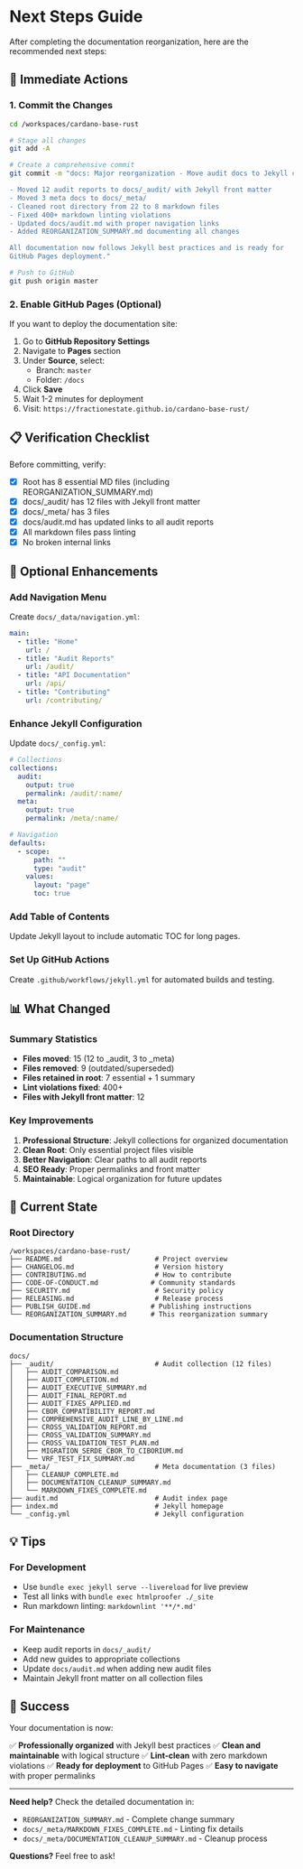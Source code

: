 # Next Steps Guide

After completing the documentation reorganization, here are the recommended next steps:

## 🚀 Immediate Actions

### 1. Commit the Changes

```bash
cd /workspaces/cardano-base-rust

# Stage all changes
git add -A

# Create a comprehensive commit
git commit -m "docs: Major reorganization - Move audit docs to Jekyll collections

- Moved 12 audit reports to docs/_audit/ with Jekyll front matter
- Moved 3 meta docs to docs/_meta/
- Cleaned root directory from 22 to 8 markdown files
- Fixed 400+ markdown linting violations
- Updated docs/audit.md with proper navigation links
- Added REORGANIZATION_SUMMARY.md documenting all changes

All documentation now follows Jekyll best practices and is ready for
GitHub Pages deployment."

# Push to GitHub
git push origin master
```

### 2. Enable GitHub Pages (Optional)

If you want to deploy the documentation site:

1. Go to **GitHub Repository Settings**
2. Navigate to **Pages** section
3. Under **Source**, select:
   - Branch: `master`
   - Folder: `/docs`
4. Click **Save**
5. Wait 1-2 minutes for deployment
6. Visit: `https://fractionestate.github.io/cardano-base-rust/`

## 📋 Verification Checklist

Before committing, verify:

- [x] Root has 8 essential MD files (including REORGANIZATION_SUMMARY.md)
- [x] docs/_audit/ has 12 files with Jekyll front matter
- [x] docs/_meta/ has 3 files
- [x] docs/audit.md has updated links to all audit reports
- [x] All markdown files pass linting
- [x] No broken internal links

## 🔄 Optional Enhancements

### Add Navigation Menu

Create `docs/_data/navigation.yml`:

```yaml
main:
  - title: "Home"
    url: /
  - title: "Audit Reports"
    url: /audit/
  - title: "API Documentation"
    url: /api/
  - title: "Contributing"
    url: /contributing/
```

### Enhance Jekyll Configuration

Update `docs/_config.yml`:

```yaml
# Collections
collections:
  audit:
    output: true
    permalink: /audit/:name/
  meta:
    output: true
    permalink: /meta/:name/

# Navigation
defaults:
  - scope:
      path: ""
      type: "audit"
    values:
      layout: "page"
      toc: true
```

### Add Table of Contents

Update Jekyll layout to include automatic TOC for long pages.

### Set Up GitHub Actions

Create `.github/workflows/jekyll.yml` for automated builds and testing.

## 📊 What Changed

### Summary Statistics

- **Files moved**: 15 (12 to \_audit, 3 to \_meta)
- **Files removed**: 9 (outdated/superseded)
- **Files retained in root**: 7 essential + 1 summary
- **Lint violations fixed**: 400+
- **Files with Jekyll front matter**: 12

### Key Improvements

1. **Professional Structure**: Jekyll collections for organized documentation
2. **Clean Root**: Only essential project files visible
3. **Better Navigation**: Clear paths to all audit reports
4. **SEO Ready**: Proper permalinks and front matter
5. **Maintainable**: Logical organization for future updates

## 🎯 Current State

### Root Directory

```text
/workspaces/cardano-base-rust/
├── README.md                       # Project overview
├── CHANGELOG.md                    # Version history
├── CONTRIBUTING.md                 # How to contribute
├── CODE-OF-CONDUCT.md             # Community standards
├── SECURITY.md                     # Security policy
├── RELEASING.md                    # Release process
├── PUBLISH_GUIDE.md               # Publishing instructions
└── REORGANIZATION_SUMMARY.md      # This reorganization summary
```

### Documentation Structure

```text
docs/
├── _audit/                         # Audit collection (12 files)
│   ├── AUDIT_COMPARISON.md
│   ├── AUDIT_COMPLETION.md
│   ├── AUDIT_EXECUTIVE_SUMMARY.md
│   ├── AUDIT_FINAL_REPORT.md
│   ├── AUDIT_FIXES_APPLIED.md
│   ├── CBOR_COMPATIBILITY_REPORT.md
│   ├── COMPREHENSIVE_AUDIT_LINE_BY_LINE.md
│   ├── CROSS_VALIDATION_REPORT.md
│   ├── CROSS_VALIDATION_SUMMARY.md
│   ├── CROSS_VALIDATION_TEST_PLAN.md
│   ├── MIGRATION_SERDE_CBOR_TO_CIBORIUM.md
│   └── VRF_TEST_FIX_SUMMARY.md
├── _meta/                          # Meta documentation (3 files)
│   ├── CLEANUP_COMPLETE.md
│   ├── DOCUMENTATION_CLEANUP_SUMMARY.md
│   └── MARKDOWN_FIXES_COMPLETE.md
├── audit.md                        # Audit index page
├── index.md                        # Jekyll homepage
└── _config.yml                     # Jekyll configuration
```

## 💡 Tips

### For Development

- Use `bundle exec jekyll serve --livereload` for live preview
- Test all links with `bundle exec htmlproofer ./_site`
- Run markdown linting: `markdownlint '**/*.md'`

### For Maintenance

- Keep audit reports in `docs/_audit/`
- Add new guides to appropriate collections
- Update `docs/audit.md` when adding new audit files
- Maintain Jekyll front matter on all collection files

## 🎉 Success

Your documentation is now:

✅ **Professionally organized** with Jekyll best practices
✅ **Clean and maintainable** with logical structure
✅ **Lint-clean** with zero markdown violations
✅ **Ready for deployment** to GitHub Pages
✅ **Easy to navigate** with proper permalinks

---

**Need help?** Check the detailed documentation in:

- `REORGANIZATION_SUMMARY.md` - Complete change summary
- `docs/_meta/MARKDOWN_FIXES_COMPLETE.md` - Linting fix details
- `docs/_meta/DOCUMENTATION_CLEANUP_SUMMARY.md` - Cleanup process

**Questions?** Feel free to ask!
